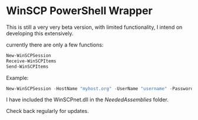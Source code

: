 # WinSCP PowerShell Wrapper

This is still a very very beta version, with limited functionality, I intend on developing this extensively.  

currently there are only a few functions:
```PowerShell
New-WinSCPSession
Receive-WinSCPItems
Send-WinSCPItems
```

Example:

```PowerShell
New-WinSCPSession -HostName "myhost.org" -UserName "username" -Password "123456789" -SshHostKeyFingerprint "ssh-rsa 1024 xx:xx:xx:xx:xx:xx:xx:xx:xx:xx:xx:xx:xx:xx:xx:xx" | Get-WinSCPItems -RemoteItem "./MyRemoteDir/MyFile.txt" -LocalItem "C:\MyLocalDir\MyFile.txt"
```

I have included the WinSCPnet.dll in the _NeededAssemblies_ folder.

Check back regularly for updates.